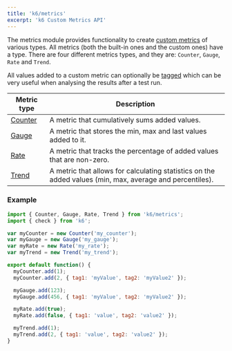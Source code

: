 ```yaml
---
title: 'k6/metrics'
excerpt: 'k6 Custom Metrics API'
---
```


The metrics module provides functionality to create [custom metrics](/using-k6/metrics) of various types. All metrics (both the built-in ones and the custom ones) have a type. There are four different metrics types, and they are: `Counter`, `Gauge`, `Rate` and `Trend`.

All values added to a custom metric can optionally be [tagged](/using-k6/tags-and-groups) which can be very useful when analysing the results after a test run.

| Metric type                                                  | Description                                                                                              |
| ------------------------------------------------------------ | -------------------------------------------------------------------------------------------------------- |
| [Counter](/javascript-api/k6-metrics/counter-k6-metrics) | A metric that cumulatively sums added values.                                                            |
| [Gauge](/javascript-api/k6-metrics/gauge-k6-metrics)     | A metric that stores the min, max and last values added to it.                                           |
| [Rate](/javascript-api/k6-metrics/rate-k6-metrics)       | A metric that tracks the percentage of added values that are non-zero.                                   |
| [Trend](/javascript-api/k6-metrics/trend-k6-metrics)     | A metric that allows for calculating statistics on the added values (min, max, average and percentiles). |

### Example

<div class="code-group" data-props='{"labels": ["custom-metrics.js"], "lineNumbers": [true]}'>

```js
import { Counter, Gauge, Rate, Trend } from 'k6/metrics';
import { check } from 'k6';

var myCounter = new Counter('my_counter');
var myGauge = new Gauge('my_gauge');
var myRate = new Rate('my_rate');
var myTrend = new Trend('my_trend');

export default function() {
  myCounter.add(1);
  myCounter.add(2, { tag1: 'myValue', tag2: 'myValue2' });

  myGauge.add(123);
  myGauge.add(456, { tag1: 'myValue', tag2: 'myValue2' });

  myRate.add(true);
  myRate.add(false, { tag1: 'value', tag2: 'value2' });

  myTrend.add(1);
  myTrend.add(2, { tag1: 'value', tag2: 'value2' });
}
```

</div>
